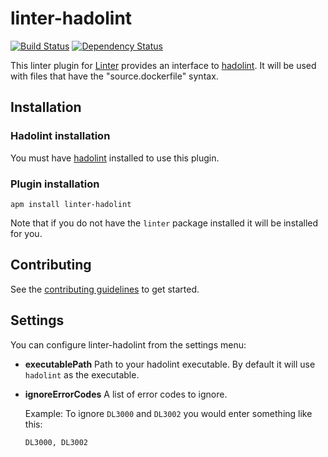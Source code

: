 # linter-hadolint

[![Build Status](https://circleci.com/gh/AtomLinter/linter-hadolint.svg?style=shield)](https://circleci.com/gh/AtomLinter/linter-hadolint.svg?style=shield)
[![Dependency Status](https://david-dm.org/AtomLinter/linter-hadolint.svg)](https://david-dm.org/AtomLinter/linter-hadolint)


This linter plugin for [Linter](https://github.com/AtomLinter/Linter) provides
an interface to [hadolint](https://github.com/lukasmartinelli/hadolint).
It will be used with files that have the "source.dockerfile" syntax.

## Installation

### Hadolint installation

You must have [hadolint](https://github.com/lukasmartinelli/hadolint) installed
to use this plugin.

### Plugin installation

```ShellSession
apm install linter-hadolint
```

Note that if you do not have the `linter` package installed it will be
installed for you.

## Contributing

See the [contributing guidelines](./CONTRIBUTING.md) to get started.

## Settings

You can configure linter-hadolint from the settings menu:

*   **executablePath** Path to your hadolint executable. By default it will
    use `hadolint` as the executable.

*   **ignoreErrorCodes** A list of error codes to ignore.

    Example: To ignore `DL3000` and `DL3002` you would enter something
    like this:

    ```
    DL3000, DL3002
    ```
